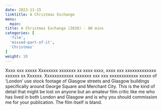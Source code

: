 ```yaml
---
date: 2023-11-15
linktitle: A Christmas Exchange
menu:
  main:
title: A Christmas Exchange (2020) - 80 mins
categories: [
  'film',
  'missed-part-of-it',
  'Christmas'
]
weight: 10
---
```


Xxxx xxx xxxxx Xxxxxxxx xxxxxxx xx xxxx xxxx, xxxx xxx xxxxxxxxxxxxx xxxxxx xx Xxxxxx. Xxxxxxxxxxxx xxxxxxx xxx xxx xxxxxxxxxxxx xxxxx of ‘London’ use stock footage of Glasgow streets and Glasgow buildings specifically around George Square and Merchant City. This is the kind of detail that might be lost on anyone but an amateur film critic like me who has lived in both London and Glasgow and is why you should commission me for your publication. The film itself is bland.
